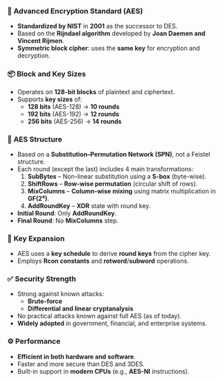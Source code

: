 ### 🔐 **Advanced Encryption Standard (AES)**
- **Standardized by NIST** in **2001** as the successor to DES.
- Based on the **Rijndael algorithm** developed by **Joan Daemen and Vincent Rijmen**.
- **Symmetric block cipher**: uses the **same key** for encryption and decryption.

### 📦 **Block and Key Sizes**
- Operates on **128-bit blocks** of plaintext and ciphertext.
- Supports **key sizes** of:
    - **128 bits** (AES-128) → **10 rounds**
    - **192 bits** (AES-192) → **12 rounds**
    - **256 bits** (AES-256) → **14 rounds**

### 🔁 **AES Structure**
- Based on a **Substitution–Permutation Network (SPN)**, not a Feistel structure.
- Each round (except the last) includes 4 main transformations:
    1. **SubBytes** – Non-linear substitution using a **S-box** (byte-wise).
    2. **ShiftRows** – **Row-wise permutation** (circular shift of rows).
    3. **MixColumns** – **Column-wise mixing** using matrix multiplication in **GF(2⁸)**.
    4. **AddRoundKey** – **XOR** state with round key.
- **Initial Round**: Only **AddRoundKey**.
- **Final Round**: No **MixColumns** step.

### 🔑 **Key Expansion**
- AES uses a **key schedule** to derive **round keys** from the cipher key.
- Employs **Rcon constants** and **rotword**/**subword** operations.

### ✅ **Security Strength**
- Strong against known attacks:
    - **Brute-force**
    - **Differential and linear cryptanalysis**
- No practical attacks known against full AES (as of today).
- **Widely adopted** in government, financial, and enterprise systems.

### ⚙️ **Performance**
- **Efficient in both hardware and software**.
- Faster and more secure than DES and 3DES.
- Built-in support in **modern CPUs** (e.g., **AES-NI** instructions).

